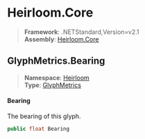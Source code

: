 # Heirloom.Core

> **Framework**: .NETStandard,Version=v2.1  
> **Assembly**: [Heirloom.Core][0]  

## GlyphMetrics.Bearing

> **Namespace**: [Heirloom][0]  
> **Type**: [GlyphMetrics][1]  

#### Bearing

The bearing of this glyph.

```cs
public float Bearing
```

[0]: ../../../Heirloom.Core.md
[1]: ../GlyphMetrics.md
